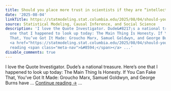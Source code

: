 ```yaml
---
title: Should you place more trust in scientists if they are “intellectually humble”?
date: '2025-08-04'
linkTitle: https://statmodeling.stat.columbia.edu/2025/08/04/should-you-place-more-trust-in-scientists-if-they-are-intellectually-humble/
source: Statistical Modeling, Causal Inference, and Social Science
description: 'I love the Quote Investigator. Dude&#8217;s a national treasure. Here&#8217;s
  one that I happened to look up today: The Main Thing Is Honesty. If You Can Fake
  That, You’ve Got It Made: Groucho Marx, Samuel Goldwyn, and George Burns have &#8230;
  <a href="https://statmodeling.stat.columbia.edu/2025/08/04/should-you-place-more-trust-in-scientists-if-they-are-intellectually-humble/">Continue
  reading <span class="meta-nav">&#8594;</span></a> ...'
disable_comments: true
---
```

I love the Quote Investigator. Dude&#8217;s a national treasure. Here&#8217;s one that I happened to look up today: The Main Thing Is Honesty. If You Can Fake That, You’ve Got It Made: Groucho Marx, Samuel Goldwyn, and George Burns have &#8230; <a href="https://statmodeling.stat.columbia.edu/2025/08/04/should-you-place-more-trust-in-scientists-if-they-are-intellectually-humble/">Continue reading <span class="meta-nav">&#8594;</span></a> ...